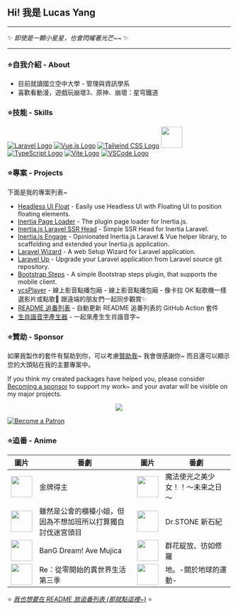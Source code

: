 ## Hi! 我是 Lucas Yang

---

✨ *即使是一顆小星星，也會閃耀著光芒~~* ✨

---

### ⭐自我介紹 - About

* 目前就讀國立空中大學 - 管理與資訊學系
* 喜歡看動漫，遊戲玩崩壞3、原神、崩壞：星穹鐵道

### ⭐技能 - Skills

[![Laravel Logo](https://skillicons.dev/icons?i=laravel&theme=light)](https://laravel.com/)
[![Vue.js Logo](https://skillicons.dev/icons?i=vue&theme=light)](https://vuejs.org/)
[![Tailwind CSS Logo](https://skillicons.dev/icons?i=tailwind&theme=light)](https://tailwindcss.com/)
<a href="https://inertiajs.com/"><img src="https://star-note-lucas.vercel.app/images/inertiajs-logo-rounded.svg" width="48" height="48"></a>
[![TypeScript Logo](https://skillicons.dev/icons?i=ts)](https://www.typescriptlang.org/)
[![Vite Logo](https://skillicons.dev/icons?i=vite&theme=light)](https://vitejs.dev/)
[![VSCode Logo](https://skillicons.dev/icons?i=vscode&theme=light)](https://code.visualstudio.com/)

### ⭐專案 - Projects

下面是我的專案列表~

* [Headless UI Float](https://github.com/ycs77/headlessui-float) - Easily use Headless UI with Floating UI to position floating elements.
* [Inertia Page Loader](https://github.com/ycs77/inertia-plugin) - The plugin page loader for Inertia.js.
* [Inertia.js Laravel SSR Head](https://github.com/ycs77/inertia-laravel-ssr-head) - Simple SSR Head for Inertia Laravel.
* [Inertia.js Engage](https://github.com/ycs77/inertia-engage) - Opinionated Inertia.js Laravel & Vue helper library, to scaffolding and extended your Inertia.js application.
* [Laravel Wizard](https://github.com/ycs77/laravel-wizard) - A web Setup Wizard for Laravel application.
* [Laravel Up](https://laravel-up.vercel.app/) - Upgrade your Laravel application from Laravel source git repository.
* [Bootstrap Steps](https://github.com/ycs77/bootstrap-steps) - A simple Bootstrap steps plugin, that supports the mobile client.
* [ycsPlayer](https://github.com/ycs77/ycsplayer) - 線上影音點播包廂 - 線上影音點播包廂 - 像卡拉 OK 點歌機一樣選影片或點歌🎵 跟遠端的朋友們一起同步觀賞✨
* [README 追番列表](https://github.com/ycs77/readme-anime-list) - 自動更新 README 追番列表的 GitHub Action 套件
* [生肖諧音字產生器](https://github.com/ycs77/zodiac-homophone-generator) - 一起來產生生肖諧音字~

### ⭐贊助 - Sponsor

如果我製作的套件有幫助到你，可以考慮[贊助我](https://www.patreon.com/ycs77)~ 我會很感謝你~ 而且還可以顯示您的大頭貼在我的主要專案中。

If you think my created packages have helped you, please consider [Becoming a sponsor](https://www.patreon.com/ycs77) to support my work~ and your avatar will be visible on my major projects.

<p align="center">
  <a href="https://www.patreon.com/ycs77">
    <img src="https://cdn.jsdelivr.net/gh/ycs77/static/sponsors.svg"/>
  </a>
</p>

<a href="https://www.patreon.com/ycs77">
  <img src="https://c5.patreon.com/external/logo/become_a_patron_button.png" alt="Become a Patron" />
</a>

<br />

### ⭐追番 - Anime

| 圖片 | 番劇 | 圖片 | 番劇 |
| --- | --- | --- | --- |
| [<img src="https://lain.bgm.tv/r/100/pic/cover/l/ce/3c/430699_hsj90.jpg" width="48">](https://lain.bgm.tv/pic/cover/l/ce/3c/430699_hsj90.jpg) | 金牌得主 | [<img src="https://lain.bgm.tv/r/100/pic/cover/l/60/00/424454_lzj2O.jpg" width="48">](https://lain.bgm.tv/pic/cover/l/60/00/424454_lzj2O.jpg) | 魔法使光之美少女！！～未来之日～ |
| [<img src="https://lain.bgm.tv/r/100/pic/cover/l/8f/8a/445827_L6Zh0.jpg" width="48">](https://lain.bgm.tv/pic/cover/l/8f/8a/445827_L6Zh0.jpg) | 雖然是公會的櫃檯小姐，但因為不想加班所以打算獨自討伐迷宮頭目 | [<img src="https://lain.bgm.tv/r/100/pic/cover/l/9f/d7/471578_wzPi0.jpg" width="48">](https://lain.bgm.tv/pic/cover/l/9f/d7/471578_wzPi0.jpg) | Dr.STONE 新石紀 |
| [<img src="https://lain.bgm.tv/r/100/pic/cover/l/77/c3/454684_ZH5tU.jpg" width="48">](https://lain.bgm.tv/pic/cover/l/77/c3/454684_ZH5tU.jpg) | BanG Dream! Ave Mujica | [<img src="https://lain.bgm.tv/r/100/pic/cover/l/b8/26/498934_KffF9.jpg" width="48">](https://lain.bgm.tv/pic/cover/l/b8/26/498934_KffF9.jpg) | 群花綻放、彷如修羅 |
| [<img src="https://lain.bgm.tv/r/100/pic/cover/l/2e/d7/510728_P22GO.jpg" width="48">](https://lain.bgm.tv/pic/cover/l/2e/d7/510728_P22GO.jpg) | Re：從零開始的異世界生活 第三季 | [<img src="https://lain.bgm.tv/r/100/pic/cover/l/5f/84/389156_J4gqQ.jpg" width="48">](https://lain.bgm.tv/pic/cover/l/5f/84/389156_J4gqQ.jpg) | 地。-關於地球的運動- |

⭐ *[我也想要在 README 放追番列表 (那就點這裡~)](https://github.com/ycs77/readme-anime-list)* ⭐
